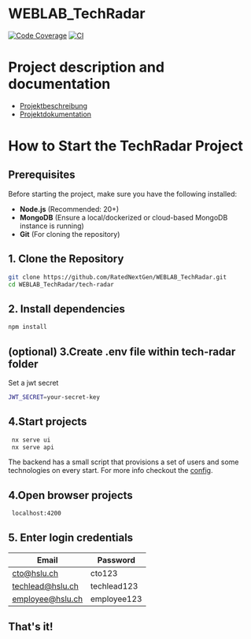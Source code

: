 # WEBLAB_TechRadar

[![Code Coverage](https://codecov.io/gh/RatedNextGen/WEBLAB_TechRadar/branch/main/graph/badge.svg)](https://codecov.io/gh/RatedNextGen/WEBLAB_TechRadar)
[![CI](https://github.com/ratednextgen/WEBLAB_TechRadar/actions/workflows/ci.yml/badge.svg)](https://codecov.io/gh/RatedNextGen/WEBLAB_TechRadar)

# Project description and documentation

- [Projektbeschreibung](docs/project_description.md)
- [Projektdokumentation](docs/ar42/project_documentation.md)

# How to Start the TechRadar Project

## Prerequisites

Before starting the project, make sure you have the following installed:

- **Node.js** (Recommended: 20+)
- **MongoDB** (Ensure a local/dockerized or cloud-based MongoDB instance is running)
- **Git** (For cloning the repository)

## 1. Clone the Repository

```sh
git clone https://github.com/RatedNextGen/WEBLAB_TechRadar.git
cd WEBLAB_TechRadar/tech-radar
```

## 2. Install dependencies

```sh
npm install
```

## (optional) 3.Create .env file within tech-radar folder

Set a jwt secret

```sh
JWT_SECRET=your-secret-key
```

## 4.Start projects
```sh
 nx serve ui
 nx serve api
``` 
The backend has a small script that provisions a set of users and some technologies on every start.
For more info checkout the [config](tech-radar/apps/api/src/config/database.ts).

## 4.Open browser projects

```sh
 localhost:4200
```

## 5. Enter login credentials

| Email            | Password    |
|------------------|-------------|
| cto@hslu.ch      | cto123      |
| techlead@hslu.ch | techlead123 |
| employee@hslu.ch | employee123 |

## That's it!